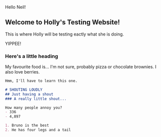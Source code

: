 Hello Neil!

## Welcome to Holly's Testing Website!

This is where Holly will be testing eactly what she is doing.

YIPPEE!

### Here's a little heading
My favourite food is...
I'm not sure, probably pizza or chocolate brownies. I also love berries.

```markdown
Hmm, I'll have to learn this one.

# SHOUTING LOUDLY
## Just having a shout
### A really little shout...

How many people annoy you?
- 336
- 4,897

1. Bruno is the best
2. He has four legs and a tail
